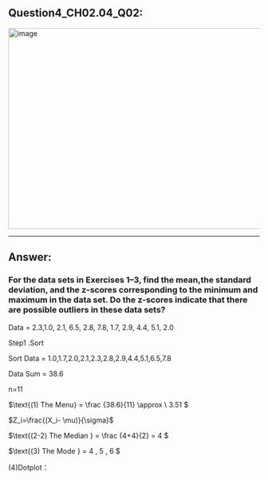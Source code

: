 ## Question4_CH02.04_Q02:
<img width="559" height="403" alt="image" src="https://github.com/user-attachments/assets/19db4141-4c59-486b-8dac-16013e9cfaaa" />




---
## Answer:
### For the data sets in Exercises 1–3, find the mean,the standard deviation, and the z-scores corresponding to the minimum and maximum in the data set. Do the z-scores indicate that there are possible outliers in these data sets?

Data =   2.3,1.0, 2.1, 6.5, 2.8, 7.8, 1.7, 2.9, 4.4, 5.1, 2.0

Step1 .Sort

Sort Data = 1.0,1.7,2.0,2.1,2.3,2.8,2.9,4.4,5.1,6.5,7.8

Data Sum = 38.6

n=11

$\text{(1) The Menu} = \frac {38.6}{11} \approx \ 3.51 $

$Z_i=\frac{(X_i- \mu)}{\sigma}$

$\text{(2-2) The Median } = \frac {4+4}{2} = 4 $

$\text{(3) The Mode } = 4 , 5 , 6  $

$\text{(4)Dotplot：}$

